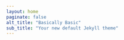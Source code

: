 ```yaml
---
layout: home
paginate: false
alt_title: "Basically Basic"
sub_title: "Your new default Jekyll theme"
---
```

